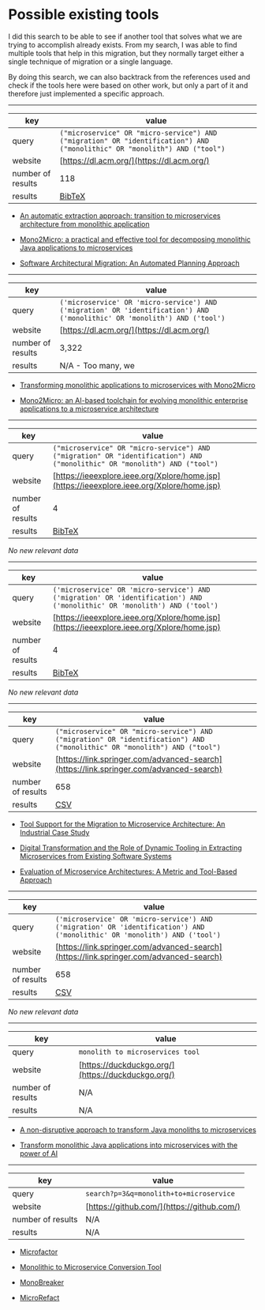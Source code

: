 # Possible existing tools

I did this search to be able to see if another tool that solves what we are
trying to accomplish already exists. From my search, I was able to find multiple
tools that help in this migration, but they normally target either a single
technique of migration or a single language.

By doing this search, we can also backtrack from the references used and check
if the tools here were based on other work, but only a part of it and therefore
just implemented a specific approach.

---

| key               | value                                                                                                                     |
| ----------------- | ------------------------------------------------------------------------------------------------------------------------- |
| query             | `("microservice" OR "micro-service") AND ("migration" OR "identification") AND ("monolithic" OR "monolith") AND ("tool")` |
| website           | [https://dl.acm.org/](https://dl.acm.org/)                                                                                |
| number of results | 118                                                                                                                       |
| results           | [BibTeX](.assets/f52b0a80-4974-4575-ad70-7b9ab71f9d1d.bib)                                                                |

- [An automatic extraction approach: transition to microservices architecture from monolithic application](./an-automatic-extraction-approach-transition-to-microservices-architecture-from-monolithic-application.md)

- [Mono2Micro: a practical and effective tool for decomposing monolithic Java applications to microservices](./mono2micro-a-practical-and-effective-tool-for-decomposing-monolithic-java-applications-to-microservices.md)

- [Software Architectural Migration: An Automated Planning Approach](./software-architectural-migration-an-automated-planning-approach.md)

---

| key               | value                                                                                                                     |
| ----------------- | ------------------------------------------------------------------------------------------------------------------------- |
| query             | `('microservice' OR 'micro-service') AND ('migration' OR 'identification') AND ('monolithic' OR 'monolith') AND ('tool')` |
| website           | [https://dl.acm.org/](https://dl.acm.org/)                                                                                |
| number of results | 3,322                                                                                                                     |
| results           | N/A - Too many, we                                                                                                        |

- [Transforming monolithic applications to microservices with Mono2Micro](./transforming-monolithic-applications-to-microservices-with-mono2micro.md)

- [Mono2Micro: an AI-based toolchain for evolving monolithic enterprise applications to a microservice architecture](./mono2micro-an-ai-based-toolchain-for-evolving-monolithic-enterprise-applications-to-a-microservice-architecture.md)

---

| key               | value                                                                                                                     |
| ----------------- | ------------------------------------------------------------------------------------------------------------------------- |
| query             | `("microservice" OR "micro-service") AND ("migration" OR "identification") AND ("monolithic" OR "monolith") AND ("tool")` |
| website           | [https://ieeexplore.ieee.org/Xplore/home.jsp](https://ieeexplore.ieee.org/Xplore/home.jsp)                                |
| number of results | 4                                                                                                                         |
| results           | [BibTeX](.assets/82cb53a1-22f9-4570-a011-9b1f0abc35c6.bib)                                                                |

_No new relevant data_

---

| key               | value                                                                                                                     |
| ----------------- | ------------------------------------------------------------------------------------------------------------------------- |
| query             | `('microservice' OR 'micro-service') AND ('migration' OR 'identification') AND ('monolithic' OR 'monolith') AND ('tool')` |
| website           | [https://ieeexplore.ieee.org/Xplore/home.jsp](https://ieeexplore.ieee.org/Xplore/home.jsp)                                |
| number of results | 4                                                                                                                         |
| results           | [BibTeX](.assets/9d36244a-40b6-4732-bd77-e538ae6e9096.bib)                                                                |

_No new relevant data_

---

| key               | value                                                                                                                     |
| ----------------- | ------------------------------------------------------------------------------------------------------------------------- |
| query             | `("microservice" OR "micro-service") AND ("migration" OR "identification") AND ("monolithic" OR "monolith") AND ("tool")` |
| website           | [https://link.springer.com/advanced-search](https://link.springer.com/advanced-search)                                    |
| number of results | 658                                                                                                                       |
| results           | [CSV](.assets/3eea51f0-e810-465c-bdbe-5efe7bbca793.csv)                                                                   |

- [Tool Support for the Migration to Microservice Architecture: An Industrial Case Study](./tool-support-for-the-migration-to-microservice-architecture-an-industrial-case-study.md)

- [Digital Transformation and the Role of Dynamic Tooling in Extracting Microservices from Existing Software Systems](./digital-transformation-and-the-role-of-dynamic-tooling-in-extracting-microservices-from-existing-software-systems.md)

- [Evaluation of Microservice Architectures: A Metric and Tool-Based Approach](./evaluation-of-microservice-architectures-a-metric-and-tool-based-approach.md)

---

| key               | value                                                                                                                     |
| ----------------- | ------------------------------------------------------------------------------------------------------------------------- |
| query             | `('microservice' OR 'micro-service') AND ('migration' OR 'identification') AND ('monolithic' OR 'monolith') AND ('tool')` |
| website           | [https://link.springer.com/advanced-search](https://link.springer.com/advanced-search)                                    |
| number of results | 658                                                                                                                       |
| results           | [CSV](.assets/787c4dec-7186-44a7-8aeb-058b5ad3ecc6.csv)                                                                   |

_No new relevant data_

---

| key               | value                                              |
| ----------------- | -------------------------------------------------- |
| query             | `monolith to microservices tool`                   |
| website           | [https://duckduckgo.org/](https://duckduckgo.org/) |
| number of results | N/A                                                |
| results           | N/A                                                |

- [A non-disruptive approach to transform Java monoliths to microservices](https://developer.ibm.com/articles/a-non-disruptive-approach-to-transform-java-monoliths-to-microservices/)

- [Transform monolithic Java applications into microservices with the power of AI](https://developer.ibm.com/tutorials/transform-monolithic-java-applications-into-microservices-with-the-power-of-ai/)

---

| key               | value                                      |
| ----------------- | ------------------------------------------ |
| query             | `search?p=3&q=monolith+to+microservice`    |
| website           | [https://github.com/](https://github.com/) |
| number of results | N/A                                        |
| results           | N/A                                        |

- [Microfactor](https://github.com/gigantedocil/refactoring-mono-to-micro-tool)

- [Monolithic to Microservice Conversion Tool](https://github.com/chamikabm/monolithicToMicroservicesTool)

- [MonoBreaker](https://github.com/tiagoCMatias/monoBreaker)

- [MicroRefact](https://github.com/FranciscoFreitas45/MicroRefact)
